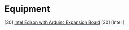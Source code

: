 Equipment
==

[30] [Intel Edison with Arduino Expansion Board](https://www.sparkfun.com/products/13097)
[30] [Intel ]

